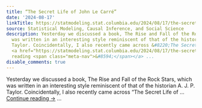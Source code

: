 ```yaml
---
title: “The Secret Life of John Le Carré”
date: '2024-08-17'
linkTitle: https://statmodeling.stat.columbia.edu/2024/08/17/the-secret-life-of-john-le-carre/
source: Statistical Modeling, Causal Inference, and Social Science
description: Yesterday we discussed a book, The Rise and Fall of the Rock Stars, which
  was written in an interesting style reminiscent of that of the historian A. J. P.
  Taylor. Coincidentally, I also recently came across &#8220;The Secret Life of &#8230;
  <a href="https://statmodeling.stat.columbia.edu/2024/08/17/the-secret-life-of-john-le-carre/">Continue
  reading <span class="meta-nav">&#8594;</span></a> ...
disable_comments: true
---
```

Yesterday we discussed a book, The Rise and Fall of the Rock Stars, which was written in an interesting style reminiscent of that of the historian A. J. P. Taylor. Coincidentally, I also recently came across &#8220;The Secret Life of &#8230; <a href="https://statmodeling.stat.columbia.edu/2024/08/17/the-secret-life-of-john-le-carre/">Continue reading <span class="meta-nav">&#8594;</span></a> ...